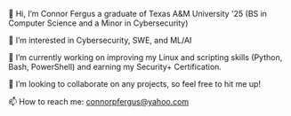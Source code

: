 👋 Hi, I’m Connor Fergus a graduate of Texas A&M University '25 (BS in Computer Science and a Minor in Cybersecurity)

👀 I’m interested in Cybersecurity, SWE, and ML/AI  

🌱 I’m currently working on improving my Linux and scripting skills (Python, Bash, PowerShell) and earning my Security+ Certification.  

💞️ I’m looking to collaborate on any projects, so feel free to hit me up!

📫 How to reach me: connorpfergus@yahoo.com
